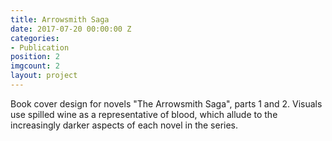 ```yaml
---
title: Arrowsmith Saga
date: 2017-07-20 00:00:00 Z
categories:
- Publication
position: 2
imgcount: 2
layout: project
---
```


Book cover design for novels "The Arrowsmith Saga", parts 1 and 2. Visuals use spilled wine as a representative of blood, which allude to the increasingly darker aspects of each novel in the series.
